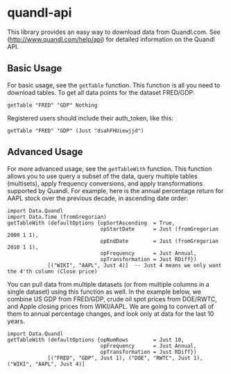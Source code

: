 # quandl-api

This library provides an easy way to download data from Quandl.com.
See (http://www.quandl.com/help/api) for detailed information on the Quandl API.

## Basic Usage

For basic usage, see the `getTable` function. This function is all you need to download tables.
To get all data points for the dataset FRED/GDP:

    getTable "FRED" "GDP" Nothing

Registered users should include their auth_token, like this:

    getTable "FRED" "GDP" (Just "dsahFHUiewjjd")

## Advanced Usage

For more advanced usage, see the `getTableWith` function. This function allows you
to use query a subset of the data, query multiple tables (multisets),
apply frequency conversions, and apply transformations supported by Quandl.
For example, here is the annual percentage return for AAPL stock over the previous decade, in ascending date order:

    import Data.Quandl
    import Data.Time (fromGregorian)
    getTableWith (defaultOptions {opSortAscending  = True, 
                                  opStartDate      = Just (fromGregorian 2000 1 1), 
                                  opEndDate        = Just (fromGregorian 2010 1 1), 
                                  opFrequency      = Just Annual, 
                                  opTransformation = Just RDiff})
                 [("WIKI", "AAPL", Just 4)]  -- Just 4 means we only want the 4'th column (Close price)

You can pull data from multiple datasets (or from multiple columns in a single dataset) using this function as well.
In the example below, we combine US GDP from FRED\/GDP, crude oil spot prices from DOE\/RWTC, and Apple closing prices from WIKI\/AAPL. 
We are going to convert all of them to annual percentage changes, and look only at data for the last 10 years.

    import Data.Quandl
    getTableWith (defaultOptions {opNumRows        = Just 10,
                                  opFrequency      = Just Annual,
                                  opTransformation = Just RDiff})
                 [("FRED", "GDP", Just 1), ("DOE", "RWTC", Just 1), ("WIKI", "AAPL", Just 4)]

